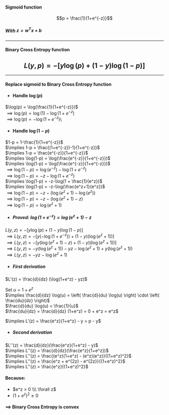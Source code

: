 #### Sigmoid function
$$p = \frac{1}{1+e^{-z}}$$

##### With $z = \mathbf{w}^T \mathbf{x} + b$

---
#### Binary Cross Entropy function
$$L(y, p) = -[y \log(p) + (1-y) \log(1-p)]$$
-

---
#### Replace sigmoid to Binary Cross Entropy function

* #### Handle $\log(p)$
$\log(p) = \log(\frac{1}{1+e^{-z}})$\
$\implies \log(p) = \log(1) - \log(1+e^{-z})$\
$\implies \log(p) = - \log(1+e^{-z})$\

* #### Handle $\log(1-p)$
$1-p = 1-\frac{1}{1+e^{-z}}$\
$\implies 1-p = \frac{(1+e^{-z})-1}{1+e^{-z}}$\
$\implies 1-p = \frac{e^{-z}}{1+e^{-z}}$\
$\implies \log(1-p) = \log(\frac{e^{-z}}{1+e^{-z}})$\
$\implies \log(1-p) = \log(\frac{e^{-z}}{1+e^{-z}})$\
$\implies \log(1-p) = \log(e^{-z})-\log(1+e^{-z})$\
$\implies \log(1-p) = -z-\log(1+e^{-z})$\
$\implies \log(1-p) = -z-\log(1 + \frac{1}{e^z})$\
$\implies \log(1-p) = -z-\log(\frac{e^z+1}{e^z})$\
$\implies \log(1-p) = -z-(\log(e^z+1)-\log(e^z))$\
$\implies \log(1-p) = -z-(\log(e^z+1)-z)$\
$\implies \log(1-p) = \log(e^z+1)$

* ##### Proved:  $\log(1+e^{-z}) = \log(e^z+1)-z$

$L(y, z) = -[y \log(p) + (1-y) \log(1-p)]$\
$\implies L(y, z) = -[y(-\log(1+e^{-z})) + (1-y)(\log(e^z+1))]$\
$\implies L(y, z) = -[y(\log(e^z+1)-z) + (1-y)(\log(e^z+1))]$\
$\implies L(y, z) = -y(\log(e^z+1))-yz - \log(e^z+1) + y(\log(e^z+1))$\
$\implies L(y, z) = -yz - \log(e^z+1)$

* ##### First derivation
$L'(z) = \frac{d}{dz} (\log(1+e^z) - yz)$

Set $u = 1+e^z$\
$\implies \frac{d}{dz} \log(u) = \left( \frac{d}{du} \log(u) \right) \cdot \left( \frac{du}{dz} \right)$\
$\frac{d}{du} \log(u) = \frac{1}{u}$\
$\frac{du}{dz} = \frac{d}{dz} (1+e^z) = 0 + e^z = e^z$

$\implies L'(z) = \frac{e^z}{1+e^z}  - y = p - y$

* ##### Second derivation
$L''(z) = \frac{d}{dz}(\frac{e^z}{1+e^z} - y)$\
$\implies L''(z) = \frac{d}{dz}(\frac{e^z}{1+e^z})$\
$\implies L''(z) = \frac{(e^z)(1+e^z) - (e^z)(e^z)}{(1+e^z)^2}$\
$\implies L''(z) = \frac{e^z + e^{2z} - e^{2z}}{(1+e^z)^2}$\
$\implies L''(z) = \frac{e^z}{(1+e^z)^2}$

#### Because:
- $e^z > 0 \\\ \forall z$
- $(1+e^z)^2 \geq0$

#### $\implies$ Binary Cross Entropy is convex
